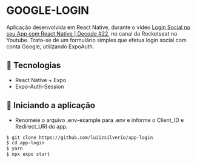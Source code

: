 # GOOGLE-LOGIN

Aplicação desenvolvida em React Native, durante o vídeo [Login Social no seu App com React Native | Decode #22](https://www.youtube.com/watch?v=7qf_XNSEkrg&list=PL85ITvJ7FLoiBxfZFZSUYBqrCs8khA_I8&index=12), no canal da Rocketseat no Youtube.
Trata-se de um formulário simples que efetua login social com conta Google, utilizando ExpoAuth.
<br/>

## 🚀 Tecnologias

- React Native + Expo
- Expo-Auth-Session


## :car: Iniciando a aplicação
- Renomeie o arquivo .env-example para .env e informe o Client_ID e Redirect_URI do app.
```bash
$ git clone https://github.com/luiizsilverio/app-login
$ cd app-login
$ yarn
$ npx expo start
```
